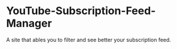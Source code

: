 # YouTube-Subscription-Feed-Manager
A site that ables you to filter and see better your subscription feed.

